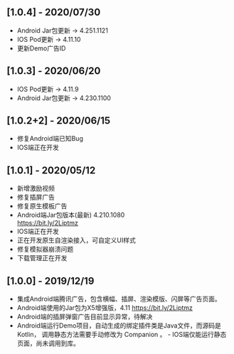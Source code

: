 ## [1.0.4] - 2020/07/30
- Android Jar包更新 -> 4.251.1121
- IOS Pod更新 -> 4.11.10
- 更新Demo广告ID

## [1.0.3] - 2020/06/20
- IOS Pod更新 -> 4.11.9
- Android Jar包更新 -> 4.230.1100

## [1.0.2+2] - 2020/06/15
- 修复Android端已知Bug
- IOS端正在开发

## [1.0.1] - 2020/05/12
- 新增激励视频
- 修复插屏广告
- 修复原生模板广告
- Android端Jar包版本(最新) 4.210.1080  
https://bit.ly/2Liptmz
- IOS端正在开发
- 正在开发原生自渲染接入，可自定义UI样式
- 修复模拟器崩溃问题
- 下载管理正在开发

## [1.0.0] - 2019/12/19
- 集成Android端腾讯广告，包含横幅、插屏、渲染模版、闪屏等广告页面。
- Android端使用的Jar包为X5增强版，4.11 
https://bit.ly/2Liptmz
- Android端的插屏弹窗广告目前显示异常，待解决
- Android端运行Demo项目，自动生成的绑定插件类是Java文件，而源码是Kotlin， 调用静态方法需要手动修改为 Companion 。 - IOS端仅能运行静态页面，尚未调用到库。